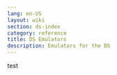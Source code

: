 ```yaml
---
lang: en-US
layout: wiki
section: ds-index
category: reference
title: DS Emulators
description: Emulators for the DS
---
```


test